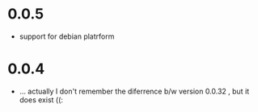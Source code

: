 # 0.0.5
- support for debian platrform

# 0.0.4
- ... actually I don't remember the diferrence b/w version 0.0.32 , but it does exist ((:





